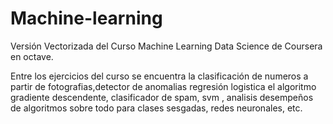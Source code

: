 # Machine-learning
Versión Vectorizada del Curso Machine Learning Data Science de Coursera en octave.

Entre los ejercicios del curso se encuentra la clasificación de numeros a partir de fotografias,detector de anomalias regresión logistica el algoritmo gradiente descendente, clasificador de spam, svm , analisis desempeños de algoritmos sobre todo para clases sesgadas, redes neuronales, etc. 
